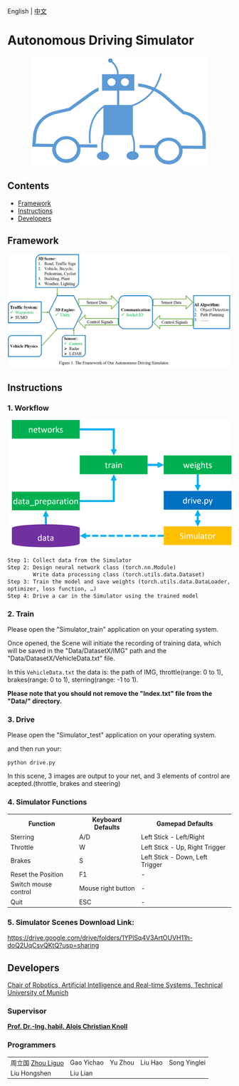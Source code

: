 English | [中文](https://github.com/tum-autonomousdriving/.github/blob/main/profile/README_zh.md)
# Autonomous Driving Simulator

<p align="center"> <img alt="Logo" src="figures/logo_f.png", width = "400"></p>

## Contents

- [Framework](#framework)
- [Instructions](#instructions)
- [Developers](#developers)

## Framework
![image](figures/framework.png)

## Instructions

### 1. Workflow
![image](figures/structure.png)

```
Step 1: Collect data from the Simulator
Step 2: Design neural network class (torch.nn.Module)
        Write data processing class (torch.utils.data.Dataset)
Step 3: Train the model and save weights (torch.utils.data.DataLoader, optimizer, loss function, …)
Step 4: Drive a car in the Simulator using the trained model

```

### 2. Train

Please open the "Simulator_train" application on your operating system.

Once opened, the Scene will initiate the recording of training data, which will be saved in the "Data/DatasetX/IMG" path and the "Data/DatasetX/VehicleData.txt" file.

In this `VehicleData.txt` the data is: the path of IMG, throttle(range: 0 to 1), brakes(range: 0 to 1), sterring(range: -1 to 1).

**Please note that you should not remove the "Index.txt" file from the "Data/" directory.**

### 3. Drive

Please open the "Simulator_test" application on your operating system.

and then run your: 
```
python drive.py
```
In this scene, 3 images are output to your net, and 3 elements of control are acepted.(throttle, brakes and steering)

### 4. Simulator Functions
<table>
    <tr>
        <th>Function</th>
        <th>Keyboard Defaults</th>
        <th>Gamepad Defaults</th>
    </tr>
    <tr>
        <td>Sterring</td>
        <td>A/D</td>
        <td>Left Stick - Left/Right</td>
    </tr>
    <tr>
        <td>Throttle</td>
        <td>W</td>
        <td>Left Stick - Up, Right Trigger</td>
    </tr>
    <tr>
        <td>Brakes</td>
        <td>S</td>
        <td>Left Stick - Down, Left Trigger</td>
    </tr>
    <tr>
        <td>Reset the Position</td>
        <td>F1</td>
        <td>-</td>
    </tr>
    <tr>
        <td>Switch mouse control</td>
        <td>Mouse right button</td>
        <td>-</td>
    </tr>
    <tr>
        <td>Quit</td>
        <td>ESC</td>
        <td>-</td>
    </tr>
    <!--
    <tr>
        <td></td>
        <td></td>
        <td></td>
        <td></td>
        <td></td>
    </tr>
    -->
</table>

### 5. Simulator Scenes Download Link: 
<!--
https://syncandshare.lrz.de/getlink/fiEQ6uWeJQFmosTX7HsxwG/
-->
https://drive.google.com/drive/folders/1YPlSq4V3ArtOUVH11h-doQ2UqCsvQKtQ?usp=sharing

<!--
## Functions
* ### High-definition digital twins of real cities and roads
Simulate complex and changeable real road scenarios to improve the ability of autonomous driving algorithms to deal with such scenarios.
<table>
  <tr>
    <td vlign="center">
      <img src="figures/urban.png" alt="Pin popup window">
    </td>
    <td vlign="center">
      <img src="figures/urban2.png" alt="Popup window">
    </td>
  </tr>
</table>

* ### Simulation of light and weather changes
Simulate changes in light and weather to improve the robustness of autonomous driving algorithms.
<table>
  <tr>
    <td vlign="center">
      <img src="figures/light.png" alt="Pin popup window", width ="600">
    </td>
    <td vlign="center">
      <img src="figures/weather.png" alt="Popup window", width ="600">
    </td>
  </tr>
</table>

* ### Automatic Data Labeling
The automatic data annotation function can automatically generate labels for training 2D/3D object detection and semantic/instance segmentation algorithms.
<table>
  <tr>
    <td vlign="center">
      <img src="figures/lable.png" alt="Pin popup window">
    </td>
    <td vlign="center">
      <img src="figures/segmentation.png" alt="Popup window">
    </td>
  </tr>
</table>

* ### Industrial LiDAR Simulation
Integrated Unity industrial-grade lidar simulation for training and testing 3D object detection, distance estimation and SLAM algorithms.
<table>
  <tr>
    <td vlign="center">
      <img src="figures/sim1.png" alt="Pin popup window", width ="600">
    </td>
    <td vlign="center">
      <img src="figures/Sim2.jpg" alt="Popup window", width ="600">
    </td>
  </tr>
</table>
-->

## Developers

<a href="https://www.ce.cit.tum.de/air/home/">Chair of Robotics, Artificial Intelligence and Real-time Systems, Technical University of Munich</a>

### Supervisor

**[Prof. Dr.-Ing. habil. Alois Christian Knoll](https://www.ce.cit.tum.de/air/people/prof-dr-ing-habil-alois-knoll/)**

### Programmers

<table>
    <tr>
        <td>周立国 <a href="https://www.ce.cit.tum.de/air/people/liguo-zhou/">Zhou Liguo</a></td>
        <td>Gao Yichao</td>
        <td>Yu Zhou</td>
        <td>Liu Hao</td>
        <td>Song Yinglei</td>
    </tr>
    <tr>
        <td>Liu Hongshen</td>
        <td>Liu Lian</td>
        <td></td>
        <td></td>
        <td></td>
    </tr>
    <!--
    <tr>
        <td></td>
        <td></td>
        <td></td>
        <td></td>
        <td></td>
    </tr>
    -->
</table>

<!--
### Former Members
* Dipl. Cao Wei, *M.Sc.*; Zhang Jingyu; Zhang Hanzhen, *M.Sc.*; Meng Jun; Cui Chuanlu; Li Haichuan
* Zhang Chao, *M.Sc.*; Lin Tianhao, *M.Sc.*; Wang Ruining, *M.Sc.*; Huo Yifan; Ren Peng; Zhang Yujie
-->
